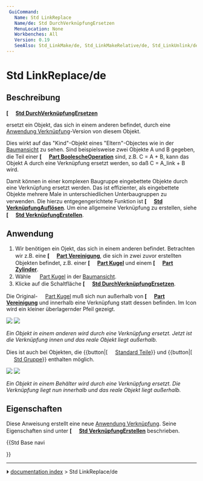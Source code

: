 ```yaml
---
 GuiCommand:
   Name: Std LinkReplace
   Name/de: Std DurchVerknüpfungErsetzen
   MenuLocation: None
   Workbenches: All
   Version: 0.19
   SeeAlso: Std_LinkMake/de, Std_LinkMakeRelative/de, Std_LinkUnlink/de
---
```


# Std LinkReplace/de



## Beschreibung


**[<img src=images/Std_LinkReplace.svg style="width:16px"> [Std DurchVerknüpfungErsetzen](Std_LinkReplace/de.md)**

ersetzt ein Objekt, das sich in einem anderen befindet, durch eine [Anwendung Verknüpfung](App_Link/de.md)-Version von diesem Objekt.

Dies wirkt auf das \"Kind\"-Objekt eines \"Eltern\"-Objectes wie in der [Baumansicht](tree_view/de.md) zu sehen. Sind beispielsweise zwei Objekte A und B gegeben, die Teil einer **[<img src=images/Part_Boolean.svg style="width:16px"> [Part BoolescheOperation](Part_Boolean/de.md)** sind, z.B. C = A + B, kann das Objekt A durch eine Verknüpfung ersetzt werden, so daß C = A_link + B wird.

Damit können in einer komplexen Baugruppe eingebettete Objekte durch eine Verknüpfung ersetzt werden. Das ist effizienter, als eingebettete Objekte mehrere Male in unterschiedlichen Unterbaugruppen zu verwenden. Die hierzu entgegengerichtete Funktion ist **[<img src=images/Std_LinkUnlink.svg style="width:16px"> [Std VerknüpfungAuflösen](Std_LinkUnlink/de.md)**. Um eine allgemeine Verknüpfung zu erstellen, siehe **[<img src=images/Std_LinkMake.svg style="width:16px"> [Std VerknüpfungErstellen](Std_LinkMake/de.md)**.



## Anwendung

1.  Wir benötigen ein Ojekt, das sich in einem anderen befindet. Betrachten wir z.B. eine **[<img src=images/Part_Fuse.svg style="width:16px"> [Part Vereinigung](Part_Fuse/de.md)**, die sich in zwei zuvor erstellten Objekten befindet, z.B. einer **[<img src=images/Part_Sphere.svg style="width:16px"> [Part Kugel](Part_Sphere/de.md)** und einem **[<img src=images/Part_Cylinder.svg style="width:16px"> [Part Zylinder](Part_Cylinder/de.md)**.
2.  Wähle <img alt="" src=images/Tree_Part_Sphere_Parametric.svg  style="width:16px;"> [Part Kugel](Part_Sphere/de.md) in der [Baumansicht](tree_view/de.md).
3.  Klicke auf die Schaltfläche **[<img src=images/Std_LinkReplace.svg style="width:16px"> [Std DurchVerknüpfungErsetzen](Std_LinkReplace/de.md)**.

Die Original-<img alt="" src=images/Tree_Part_Sphere_Parametric.svg  style="width:16px;"> [Part Kugel](Part_Sphere/de.md) muß sich nun außerhalb von **[<img src=images/Part_Fuse.svg style="width:16px"> [Part Vereinigung](Part_Fuse/de.md)** und innerhalb eine Verknüpfung statt dessen befinden. Im Icon wird ein kleiner überlagernder Pfeil gezeigt.

![](images/Std_Link_tree_replace_fuse_1_example.png ) ![](images/Std_Link_tree_replace_fuse_2_example.png )



*Ein Objekt in einem anderen wird durch eine Verknüpfung ersetzt. Jetzt ist die Verknüpfung innen und das reale Objekt liegt außerhalb.*

Dies ist auch bei Objekten, die {{button|[<img src=images/Std_Part.svg style="width:16px"> [Standard Teile](Std_Part/de.md)}} und {{button|[<img src=images/Std_Group.svg style="width:16px"> [Std Gruppe](Std_Group/de.md)}} enthalten möglich.

![](images/Std_Link_tree_replace_part_1_examples.png ) ![](images/Std_Link_tree_replace_part_2_examples.png )



*Ein Objekt in einem Behälter wird durch eine Verknüpfung ersetzt. Die Verknüpfung liegt nun innerhalb und das reale Objekt liegt außerhalb.*



## Eigenschaften

Diese Anweisung erstellt eine neue [Anwendung Verknüpfung](App_Link/de.md). Seine Eigenschaften sind unter **[<img src=images/Std_LinkMake.svg style="width:16px"> [Std VerknüpfungErstellen](Std_LinkMake/de.md)** beschrieben.





{{Std Base navi

}}



---
⏵ [documentation index](../README.md) > Std LinkReplace/de
